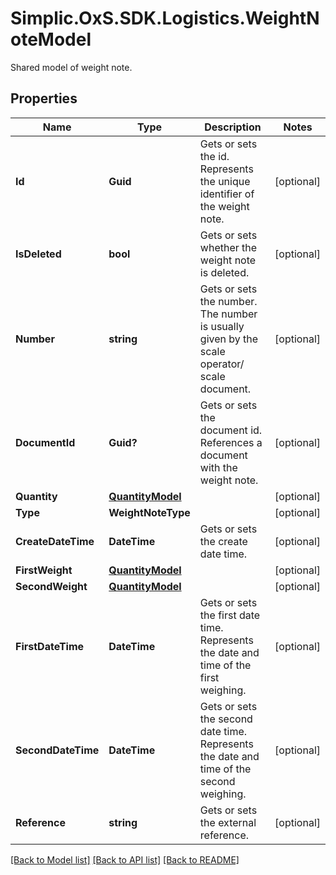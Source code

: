 # Simplic.OxS.SDK.Logistics.WeightNoteModel
Shared model of weight note.

## Properties

Name | Type | Description | Notes
------------ | ------------- | ------------- | -------------
**Id** | **Guid** | Gets or sets the id.     Represents the unique identifier of the weight note.   | [optional] 
**IsDeleted** | **bool** | Gets or sets whether the weight note is deleted. | [optional] 
**Number** | **string** | Gets or sets the number.     The number is usually given by the scale operator/ scale document.   | [optional] 
**DocumentId** | **Guid?** | Gets or sets the document id.     References a document with the weight note.   | [optional] 
**Quantity** | [**QuantityModel**](QuantityModel.md) |  | [optional] 
**Type** | **WeightNoteType** |  | [optional] 
**CreateDateTime** | **DateTime** | Gets or sets the create date time. | [optional] 
**FirstWeight** | [**QuantityModel**](QuantityModel.md) |  | [optional] 
**SecondWeight** | [**QuantityModel**](QuantityModel.md) |  | [optional] 
**FirstDateTime** | **DateTime** | Gets or sets the first date time.     Represents the date and time of the first weighing.   | [optional] 
**SecondDateTime** | **DateTime** | Gets or sets the second date time.     Represents the date and time of the second weighing.   | [optional] 
**Reference** | **string** | Gets or sets the external reference. | [optional] 

[[Back to Model list]](../README.md#documentation-for-models) [[Back to API list]](../README.md#documentation-for-api-endpoints) [[Back to README]](../README.md)

